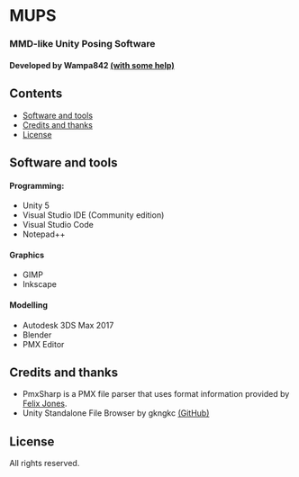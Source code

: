 # MUPS
### MMD-like Unity Posing Software
#### Developed by Wampa842 [(with some help)](#credits-and-thanks)

## Contents
- [Software and tools](#software-and-tools)
- [Credits and thanks](#credits-and-thanks)
- [License](#license)

## Software and tools

#### Programming:
- Unity 5
- Visual Studio IDE (Community edition)
- Visual Studio Code
- Notepad++

#### Graphics
- GIMP
- Inkscape

#### Modelling
- Autodesk 3DS Max 2017
- Blender
- PMX Editor

## Credits and thanks
- PmxSharp is a PMX file parser that uses format information provided by [Felix Jones](https://github.com/felixjones).
- Unity Standalone File Browser by gkngkc [(GitHub)](github.com/gkngkc/UnityStandaloneFileBrowser)

## License
All rights reserved.